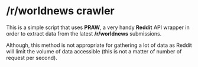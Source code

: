 # /r/worldnews crawler

This is a simple script that uses **PRAW**, a very handy **Reddit** API wrapper in order to extract data from the latest **/r/worldnews** submissions.

Although, this method is not appropriate for gathering a lot of data as Reddit will limit the volume of data accessible (this is not a matter of number of request per second).
